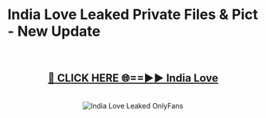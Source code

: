 # India Love Leaked Private Files & Pict - New Update
<br>
<div align="center">
<h2><a href="https://mediafilles.blogspot.com/?title=India_Love" rel="nofollow">🔴 CLICK HERE 🌐==►► India Love</a></h2>
<br>
<a href="https://mediafilles.blogspot.com/?title=India_Love" rel="nofollow" data-target="animated-image.originalLink"><img src="https://i.ibb.co.com/WyWwxjT/player-gif2.gif" alt="India Love Leaked OnlyFans" style="max-width: 100%; display: inline-block;" data-target="animated-image.originalImage"></a>
</div>
<br>